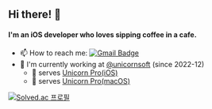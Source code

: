 ## Hi there! 👋

#### I'm an iOS developer who loves sipping coffee in a cafe.

- 📫 How to reach me: [![Gmail Badge](https://img.shields.io/badge/Gmail-d14836?style=flat-square&logo=Gmail&logoColor=white&link=mailto:sinbein9@gmail.com)](mailto:sinbein9@gmail.com)
- 🔭 I'm currently working at [@unicornsoft](https://www.unicorn-soft.com/) (since 2022-12)
  - 🦄 serves [Unicorn Pro(iOS)](https://apps.apple.com/kr/app/id1672492731)   
  - 🚀 serves [Unicorn Pro(macOS)](https://getunicorn.app/ko/product/unicorn-pro/macos)   

[![Solved.ac 프로필](http://mazassumnida.wtf/api/generate_badge?boj=honghoker)](https://solved.ac/honghoker)

<!--
- 🔭 I’m currently working on ...
- 🌱 I’m currently learning ...
- 👯 I’m looking to collaborate on ...
- 🤔 I’m looking for help with ...
- 💬 Ask me about ...
- 📫 How to reach me: ...
- 😄 Pronouns: ...
- ⚡ Fun fact: ...
-->
